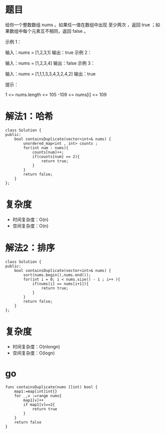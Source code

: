 # 题目

给你一个整数数组 nums 。如果任一值在数组中出现 至少两次 ，返回 true ；如果数组中每个元素互不相同，返回 false 。
 

示例 1：

输入：nums = [1,2,3,1]
输出：true
示例 2：

输入：nums = [1,2,3,4]
输出：false
示例 3：

输入：nums = [1,1,1,3,3,4,3,2,4,2]
输出：true
 

提示：

1 <= nums.length <= 105
-109 <= nums[i] <= 109

# 解法1：哈希
```
class Solution {
public:
    bool containsDuplicate(vector<int>& nums) {
        unordered_map<int , int> counts ;
        for(int num : nums){
            counts[num]++;
            if(counts[num] == 2){
                return true;
            }
        }
        return false;
    }
};
```
# 复杂度
- 时间复杂度：O(n)
- 空间复杂度：O(n)

# 解法2：排序
```
class Solution {
public:
    bool containsDuplicate(vector<int>& nums) {
        sort(nums.begin(),nums.end());
        for(int i = 0; i < nums.size() - 1 ; i++ ){
            if(nums[i] == nums[i+1]){
                return true;
            }
        }
        return false;
    }
};
```
# 复杂度
- 时间复杂度：O(nlongn)
- 空间复杂度：O(logn)

# go
```
func containsDuplicate(nums []int) bool {
    map1:=map[int]int{}
    for _,v :=range nums{
        map1[v]++
        if map1[v]==2{
            return true
        }
    }
    return false
}
```
